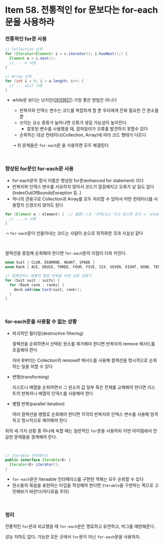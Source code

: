 # Item 58. 전통적인 for 문보다는 for-each 문을 사용하라

### 전통적인 for문 사용

```java
// Collection 순회
for (Iterator<Element> i = c.iterator(); i.hasNext();) {
  Element e = i.next();
  // ... e 사용
}

// Array 순회
for (int i = 0; i < a.length; i++) {
  // ... a[i] 사용
}
```

- while문 보다는 낫지만([아이템57](Item57.md)) 가장 좋은 방법은 아니다

  - 반복자와 인덱스 변수는 코드를 복잡하게 할 뿐 우리에게 진짜 필요한 건 원소들뿐
  - 쓰이는 요소 종류가 늘어나면 오류가 생길 가능성이 높아진다
    - 잘못된 변수를 사용했을 때, 컴파일러가 오류를 발견하지 못할수 있다
  - 순회하는 대상 컨테이너(Collection, Array)에 따라 코드 형태가 다르다

  ⇢ 위 문제들은 `for-each`문 을 사용하면 모두 해결된다

<br>

### 향상된 for문인 for-each문 사용

- for-each문의 정식 이름은 향상된 for문(enhanced for statement) 이다
- 반복자와 인덱스 변수를 사요하지 않아서 코드가 깔끔해지고 오류가 날 일도 없다(IndexOutOfBoundsException 등..)
- 하나의 관용구로 Collection과 Array를 모두 처리할 수 있어서 어떤 컨테이너를 사용할지 신경쓰지 않아도 된다

```java
for (Element e : element) {  // 콜론(:)은 '안의(in)'라고 읽으면 된다 = 'elements 안의 각 원소 e에 대해'라고 읽는다
  // ... e 사용
}
```

⇢ `for-each`문이 만들어내는 코드는 사람이 손으로 최적화한 것과 사실상 같다

<br>

컬렉션을 중첩해 순회해야 한다면 `for-each`문의 이점이 더욱 커진다.

```java
enum Suit { CLUB, DIAMOND, HEART, SPADE }
enum Rank { ACE, DEUCE, THREE, FOUR, FIVE, SIX, SEVEN, EIGHT, NINE, TEN, JACK, QUEEN, KING }

// 컬렉션이나 배열의 중첩 반복을 위한 권장 관용구
for (Suit suit : suits) {
  for (Rank rank : ranks) {
    deck.add(new Card(suit, rank));
  }
}
```

<br>

### for-each문을 사용할 수 없는 상황

- 파괴적인 필터링(destructive filtering)

  컬렉션을 순회하면서 선택된 원소를 제거해야 한다면 반복자의 remove 메서드를 호출해야 한다

  자바 8부터는 Collection의 removeIf 메서드를 사용해 컬렉션을 명시적으로 순회하는 일을 피할 수 있다

- 변형(transforming)

  리스트나 배열을 순회하면서 그 원소의 값 일부 혹은 전체를 교체해야 한다면 리스트의 반복자나 배열의 인덱스를 사용해야 한다

- 병렬 반복(parallel iteration)

  여러 컬렉션을 병렬로 순회해야 한다면 각각의 반복자와 인덱스 변수를 사용해 엄격하고 명시적으로 제어해야 한다

위의 세 가지 상황 중 하나에 속할 때는 일반적인 `for`문을 사용하되 이번 아이템에서 언급한 문제들을 경계해야 한다.

<br>

```java
// Iterable 인터페이스
public interface Iterable<E> {
  Iterator<E> iterator();
}
```

- `for-each`문은 Iteraable 인터페이스를 구현한 객체는 모두 순회할 수 있다
- 원소들의 묶음을 표현하는 타입을 작성해야 한다면 `Iterable`을 구현하는 쪽으로 고민해보기 바란다(까다로움 주의)

<br>

### 정리

전통적인 `for`문과 비교했을 때 `for-each`문은 명료하고 유연하고, 버그를 예방해준다.

성능 저하도 없다. 가능한 모든 곳에서 `for`문이 아닌 `for-each`문을 사용하자.